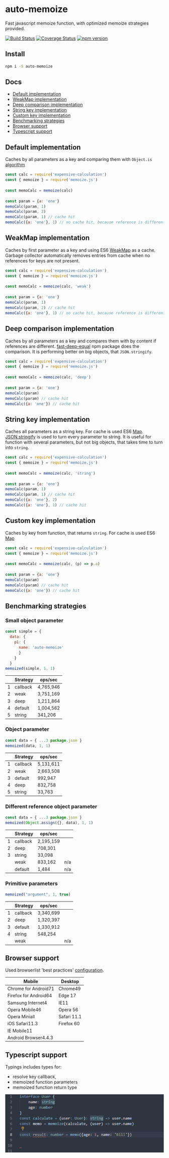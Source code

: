 # auto-memoize
Fast javascript memoize function, with optimized memoize strategies provided.

[![Build Status](https://travis-ci.com/pavel-surinin/auto-memoize.svg?branch=master)](https://travis-ci.com/pavel-surinin/auto-memoize)
[![Coverage Status](https://coveralls.io/repos/github/pavel-surinin/auto-memoize/badge.svg?branch=master)](https://coveralls.io/github/pavel-surinin/auto-memoize?branch=master)
[![npm version](https://badge.fury.io/js/auto-memoize.svg)](https://badge.fury.io/js/auto-memoize)
## Install
```bash
npm i -S auto-memoize
```
## Docs
  - [Default implementation](#default-implementation)
  - [WeakMap implementation](#weakmap-implementation)
  - [Deep comparison implementation](#deep-comparison-implementation)
  - [String key implementation](#string-key-implementation)
  - [Custom key implementation](#custom-key-implementation)
  - [Benchmarking strategies](#benchmarking-strategies)
  - [Browser support](#browser-support)
  - [Typescript support](#typescript-support)

## Default implementation

Caches by all parameters as a key and comparing them with `Object.is` [algorithm](https://www.ecma-international.org/ecma-262/6.0/#sec-object.is)
```javascript
const calc = require('expensive-calculation')
const { memoize } = require('memoize.js')

const memoCalc = memoize(calc)

const param = {a: 'one'}
memoCalc(param, 1)
memoCalc(param, 2)
memoCalc(param, 1) // cache hit
memoCalc({a: 'one'}, 1) // no cache hit, because reference is different
```

## WeakMap implementation
Caches by first parameter as a key and using ES6 [WeakMap](https://developer.mozilla.org/en-US/docs/Web/JavaScript/Reference/Global_Objects/WeakMap) as a cache. Garbage collector automatically removes entries from cache when no references for keys are not present.
```javascript
const calc = require('expensive-calculation')
const { memoize } = require('memoize.js')

const memoCalc = memoize(calc, 'weak')

const param = {a: 'one'}
memoCalc(param, 1)
memoCalc(param, 2) // cache hit
memoCalc({a: 'one'}, 1) // no cache hit, because reference is different
```

## Deep comparison implementation
Caches by all parameters as a key and compares them with by content if references are different.
[fast-deep-equal](https://www.npmjs.com/package/fast-deep-equal)
npm package does the comparison.
It is performing better on big objects, that `JSON.stringify`.
```javascript
const calc = require('expensive-calculation')
const { memoize } = require('memoize.js')

const memoCalc = memoize(calc, 'deep')

const param = {a: 'one'}
memoCalc(param)
memoCalc(param) // cache hit
memoCalc({a: 'one'}) // cache hit
```

## String key implementation

Caches all parameters as a string key. For cache is used 
ES6 [Map](https://developer.mozilla.org/en-US/docs/Web/JavaScript/Reference/Global_Objects/Map). [JSON.stringify](https://developer.mozilla.org/en-US/docs/Web/JavaScript/Reference/Global_Objects/JSON/stringify)
 is used to turn every parameter to string. It is useful for function with several parameters, but not big objects, that takes time to turn into `string`.

```javascript
const calc = require('expensive-calculation')
const { memoize } = require('memoize.js')

const memoCalc = memoize(calc, 'string')

const param = {a: 'one'}
memoCalc(param, 1)
memoCalc(param, 1) // cache hit
memoCalc({a: 'one'}, 2) 
memoCalc({a: 'one'}, 1) // cache hit
```

## Custom key implementation
Caches by key from function, that returns `string`. For cache is used ES6 [Map](https://developer.mozilla.org/en-US/docs/Web/JavaScript/Reference/Global_Objects/Map)

```javascript
const calc = require('expensive-calculation')
const { memoize } = require('memoize.js')

const memoCalc = memoize(calc, (p) => p.a)

const param = {a: 'one'}
memoCalc(param)
memoCalc(param) // cache hit
memoCalc({a: 'one'}) // cache hit
```

## Benchmarking strategies

### Small object parameter
```javascript
const simple = {
  data: {
    p1: {
      name: 'auto-memoize'
      }
    }
  }
memoized(simple, 1, 1)
```
|     | Strategy | ops/sec   |
| --- | -------- | --------- |
| 1   | callback | 4,765,946 |
| 2   | weak     | 3,751,169 |
| 3   | deep     | 1,211,864 |
| 4   | default  | 1,004,562 |
| 5   | string   | 341,206   |

### Object parameter
```javascript
const data = { ...3 package.json }
memoized(data, 1, 1)
```
|     | Strategy | ops/sec   |
| --- | -------- | --------- |
| 1   | callback | 5,131,611 |
| 2   | weak     | 2,663,508 |
| 3   | default  | 992,947   |
| 4   | deep     | 832,758   |
| 5   | string   | 33,763    |

### Different reference object parameter
```javascript
const data = { ...3 package.json }
memoized(Object.assign({}, data), 1, 1)
```
|     | Strategy | ops/sec   |     |
| --- | -------- | --------- | --- |
| 1   | callback | 2,195,159 |     |
| 2   | deep     | 708,301   |     |
| 3   | string   | 33,098    |     |
|     | weak     | 833,162   | n/a |
|     | default  | 1,484     | n/a |

### Primitive parameters
```javascript
memoized("argument", 1, true)
```
|     | Strategy | ops/sec   |     |
| --- | -------- | --------- | --- |
| 1   | callback | 3,340,699 |     |
| 2   | deep     | 1,320,397 |     |
| 3   | default  | 1,330,912 |     |
| 4   | string   | 548,254   |     |
|     | weak     |           | n/a |

## Browser support
Used browserlist 'best practices' [configuration](https://github.com/browserslist/browserslist#best-practices).

| Mobile	| Desktop   	|
|---	|---	|
| Chrome for Android71 | Chrome49 |
| Firefox for Android64 | Edge 17 |
| Samsung Internet4 | IE11 |
| Opera Mobile46  	| Opera 56 |
| Opera Miniall | Safari 11.1 |
| iOS Safari11.3	| Firefox 60 |
| IE Mobile11  |   	|
| Android Browser4.4.3 |   	|

## Typescript support
Typings includes types for: 
 - resolve key callback,
 - memoized function parameters
 - memoized function return type
  
![alt text](https://github.com/pavel-surinin/auto-memoize/blob/master/docs/memoize.gif?raw=true "Typescript typings")
